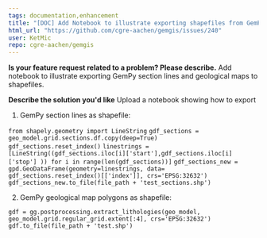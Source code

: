 ```yaml
---
tags: documentation,enhancement
title: "[DOC] Add Notebook to illustrate exporting shapefiles from GemPy geological maps and section lines"
html_url: "https://github.com/cgre-aachen/gemgis/issues/240"
user: KetMic
repo: cgre-aachen/gemgis
---
```


**Is your feature request related to a problem? Please describe.**
Add notebook to illustrate exporting GemPy section lines and geological maps to shapefiles.

**Describe the solution you'd like**
Upload a notebook showing how to export 

1) GemPy section lines as shapefile:

`from shapely.geometry import LineString`
`gdf_sections = geo_model.grid.sections.df.copy(deep=True)`  
`gdf_sections.reset_index()` 
`linestrings = [LineString((gdf_sections.iloc[i]['start'],gdf_sections.iloc[i]['stop'] )) for i in range(len(gdf_sections))]`
`gdf_sections_new = gpd.GeoDataFrame(geometry=linestrings, data= gdf_sections.reset_index()[['index']], crs='EPSG:32632')`      
`gdf_sections_new.to_file(file_path + 'test_sections.shp') `

2) GemPy geological map polygons as shapefile:

`gdf = gg.postprocessing.extract_lithologies(geo_model, geo_model.grid.regular_grid.extent[:4], crs='EPSG:32632')`
`gdf.to_file(file_path + 'test.shp')`

